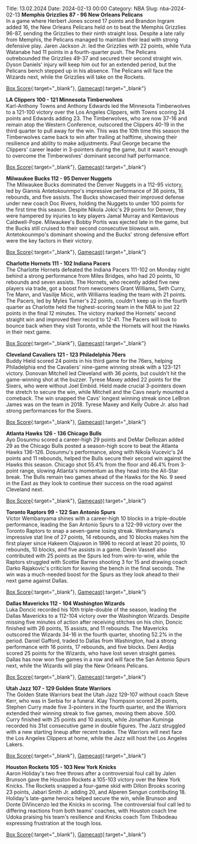 Title: 13.02.2024
Date: 2024-02-13 00:00
Category: NBA 
Slug: nba-2024-02-13 
**Memphis Grizzlies 87 - 96 New Orleans Pelicans**  
In a game where Herbert Jones scored 17 points and Brandon Ingram added 16, the New Orleans Pelicans held on to beat the Memphis Grizzlies 96-87, sending the Grizzlies to their ninth straight loss. Despite a late rally from Memphis, the Pelicans managed to maintain their lead with strong defensive play. Jaren Jackson Jr. led the Grizzlies with 22 points, while Yuta Watanabe had 11 points in a fourth-quarter push. The Pelicans outrebounded the Grizzlies 49-37 and secured their second straight win. Dyson Daniels' injury will keep him out for an extended period, but the Pelicans bench stepped up in his absence. The Pelicans will face the Wizards next, while the Grizzlies will take on the Rockets. 

[Box Score](https://www.nba.com/game/nop-vs-mem-0022300766/box-score){:target="_blank"}, [Gamecast](https://www.nba.com/game/nop-vs-mem-0022300766){:target="_blank"}<br>

**LA Clippers 100 - 121 Minnesota Timberwolves**  
Karl-Anthony Towns and Anthony Edwards led the Minnesota Timberwolves to a 121-100 victory over the Los Angeles Clippers, with Towns scoring 24 points and Edwards adding 23. The Timberwolves, who are now 37-16 and remain atop the Western Conference, outscored the Clippers 40-19 in the third quarter to pull away for the win. This was the 10th time this season the Timberwolves came back to win after trailing at halftime, showing their resilience and ability to make adjustments. Paul George became the Clippers' career leader in 3-pointers during the game, but it wasn't enough to overcome the Timberwolves' dominant second half performance. 

[Box Score](https://www.nba.com/game/min-vs-lac-0022300770/box-score){:target="_blank"}, [Gamecast](https://www.nba.com/game/min-vs-lac-0022300770){:target="_blank"}<br>

**Milwaukee Bucks 112 - 95 Denver Nuggets**  
The Milwaukee Bucks dominated the Denver Nuggets in a 112-95 victory, led by Giannis Antetokounmpo's impressive performance of 36 points, 18 rebounds, and five assists. The Bucks showcased their improved defense under new coach Doc Rivers, holding the Nuggets to under 100 points for the first time this season. Despite Nikola Jokic's 29 points for Denver, they were hampered by injuries to key players Jamal Murray and Kentavious Caldwell-Pope. Milwaukee's Bobby Portis was ejected late in the game, but the Bucks still cruised to their second consecutive blowout win. Antetokounmpo's dominant showing and the Bucks' strong defensive effort were the key factors in their victory. 

[Box Score](https://www.nba.com/game/den-vs-mil-0022300767/box-score){:target="_blank"}, [Gamecast](https://www.nba.com/game/den-vs-mil-0022300767){:target="_blank"}<br>

**Charlotte Hornets 111 - 102 Indiana Pacers**  
The Charlotte Hornets defeated the Indiana Pacers 111-102 on Monday night behind a strong performance from Miles Bridges, who had 20 points, 10 rebounds and seven assists. The Hornets, who recently added five new players via trade, got a boost from newcomers Grant Williams, Seth Curry, Tre Mann, and Vasilije Micic, with Williams leading the team with 21 points. The Pacers, led by Myles Turner's 22 points, couldn't keep up in the fourth quarter as Charlotte held the highest-scoring team in the NBA to just 22 points in the final 12 minutes. The victory marked the Hornets' second straight win and improved their record to 12-41. The Pacers will look to bounce back when they visit Toronto, while the Hornets will host the Hawks in their next game. 

[Box Score](https://www.nba.com/game/ind-vs-cha-0022300761/box-score){:target="_blank"}, [Gamecast](https://www.nba.com/game/ind-vs-cha-0022300761){:target="_blank"}<br>

**Cleveland Cavaliers 121 - 123 Philadelphia 76ers**  
Buddy Hield scored 24 points in his third game for the 76ers, helping Philadelphia end the Cavaliers' nine-game winning streak with a 123-121 victory. Donovan Mitchell led Cleveland with 36 points, but couldn't hit the game-winning shot at the buzzer. Tyrese Maxey added 22 points for the Sixers, who were without Joel Embiid. Hield made crucial 3-pointers down the stretch to secure the win, while Mitchell and the Cavs nearly mounted a comeback. The win snapped the Cavs' longest winning streak since LeBron James was on the team in 2018. Tyrese Maxey and Kelly Oubre Jr. also had strong performances for the Sixers. 

[Box Score](https://www.nba.com/game/phi-vs-cle-0022300762/box-score){:target="_blank"}, [Gamecast](https://www.nba.com/game/phi-vs-cle-0022300762){:target="_blank"}<br>

**Atlanta Hawks 126 - 136 Chicago Bulls**  
Ayo Dosunmu scored a career-high 29 points and DeMar DeRozan added 29 as the Chicago Bulls posted a season-high score to beat the Atlanta Hawks 136-126. Dosunmu's performance, along with Nikola Vucevic's 24 points and 11 rebounds, helped the Bulls secure their second win against the Hawks this season. Chicago shot 55.4% from the floor and 46.4% from 3-point range, slowing Atlanta's momentum as they head into the All-Star break. The Bulls remain two games ahead of the Hawks for the No. 9 seed in the East as they look to continue their success on the road against Cleveland next. 

[Box Score](https://www.nba.com/game/chi-vs-atl-0022300763/box-score){:target="_blank"}, [Gamecast](https://www.nba.com/game/chi-vs-atl-0022300763){:target="_blank"}<br>

**Toronto Raptors 99 - 122 San Antonio Spurs**  
Victor Wembanyama shines with a career-high 10 blocks in a triple-double performance, leading the San Antonio Spurs to a 122-99 victory over the Toronto Raptors to snap a seven-game losing streak. Wembanyama's impressive stat line of 27 points, 14 rebounds, and 10 blocks makes him the first player since Hakeem Olajuwon in 1996 to record at least 20 points, 10 rebounds, 10 blocks, and five assists in a game. Devin Vassell also contributed with 25 points as the Spurs led from wire-to-wire, while the Raptors struggled with Scottie Barnes shooting 3 for 15 and drawing coach Darko Rajakovic's criticism for leaving the bench in the final seconds. The win was a much-needed boost for the Spurs as they look ahead to their next game against Dallas. 

[Box Score](https://www.nba.com/game/sas-vs-tor-0022300764/box-score){:target="_blank"}, [Gamecast](https://www.nba.com/game/sas-vs-tor-0022300764){:target="_blank"}<br>

**Dallas Mavericks 112 - 104 Washington Wizards**  
Luka Doncic recorded his 10th triple-double of the season, leading the Dallas Mavericks to a 112-104 victory over the Washington Wizards. Despite missing five minutes of action after receiving stitches on his chin, Doncic finished with 26 points, 15 assists, and 11 rebounds. The Mavericks outscored the Wizards 34-16 in the fourth quarter, shooting 52.2% in the period. Daniel Gafford, traded to Dallas from Washington, had a strong performance with 16 points, 17 rebounds, and five blocks. Deni Avdija scored 25 points for the Wizards, who have lost seven straight games. Dallas has now won five games in a row and will face the San Antonio Spurs next, while the Wizards will play the New Orleans Pelicans. 

[Box Score](https://www.nba.com/game/was-vs-dal-0022300768/box-score){:target="_blank"}, [Gamecast](https://www.nba.com/game/was-vs-dal-0022300768){:target="_blank"}<br>

**Utah Jazz 107 - 129 Golden State Warriors**  
The Golden State Warriors beat the Utah Jazz 129-107 without coach Steve Kerr, who was in Serbia for a funeral. Klay Thompson scored 26 points, Stephen Curry made five 3-pointers in the fourth quarter, and the Warriors extended their winning streak to five games, moving them above .500. Curry finished with 25 points and 10 assists, while Jonathan Kuminga recorded his 31st consecutive game in double figures. The Jazz struggled with a new starting lineup after recent trades. The Warriors will next face the Los Angeles Clippers at home, while the Jazz will host the Los Angeles Lakers. 

[Box Score](https://www.nba.com/game/gsw-vs-uta-0022300769/box-score){:target="_blank"}, [Gamecast](https://www.nba.com/game/gsw-vs-uta-0022300769){:target="_blank"}<br>

**Houston Rockets 105 - 103 New York Knicks**  
Aaron Holiday's two free throws after a controversial foul call by Jalen Brunson gave the Houston Rockets a 105-103 victory over the New York Knicks. The Rockets snapped a four-game skid with Dillon Brooks scoring 23 points, Jabari Smith Jr. adding 20, and Alperen Sengun contributing 18. Holiday's late-game heroics helped secure the win, while Brunson and Donte DiVincenzo led the Knicks in scoring. The controversial foul call led to differing reactions from both teams' coaches, with Houston coach Ime Udoka praising his team's resilience and Knicks coach Tom Thibodeau expressing frustration at the tough loss. 

[Box Score](https://www.nba.com/game/nyk-vs-hou-0022300765/box-score){:target="_blank"}, [Gamecast](https://www.nba.com/game/nyk-vs-hou-0022300765){:target="_blank"}<br>

